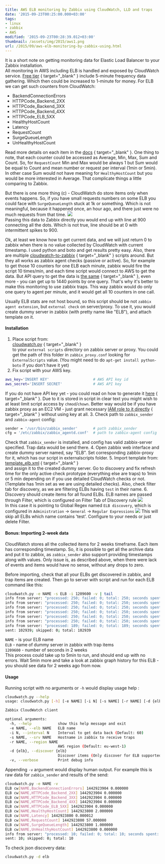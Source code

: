 ```yaml
---
title: AWS ELB monitoring by Zabbix using CloudWatch, LLD and traps
date: '2015-09-23T00:25:00.000+03:00'
tags:
- linux
- zabbix
- AWS
modified: '2015-09-23T00:28:39.012+03:00'
thumbnail: /assets/img/2015/aws1.png
url: /2015/09/aws-elb-monitoring-by-zabbix-using.html
---
```

It is a short note on getting monitoring data for Elastic Load Balancer to your Zabbix installation.  
All monitoring in AWS including ELB is handled and exposed by CloudWatch service. [Free tier](https://aws.amazon.com/cloudwatch/pricing/)
{ target="_blank" } include 5-minute frequency data gathering. Which then could be increased to 1-minute for money. For ELB we can get such counters from CloudWatch:
- BackendConnectionErrors
- HTTPCode_Backend_2XX
- HTTPCode_Backend_3XX
- HTTPCode_Backend_4XX
- HTTPCode_ELB_5XX
- HealthyHostCount
- Latency
- RequestCount
- SurgeQueueLength
- UnHealthyHostCount

Read more details on each item in the [docs](http://docs.aws.amazon.com/ElasticLoadBalancing/latest/DeveloperGuide/elb-cloudwatch-metrics.html)
{ target="_blank" }. One thing to note, that each counter could be accessed as Average, Min, Max, Sum and Count. So, for `RequestCount` Min and Max would be always 1 but Sum would be equal to Count and mean number or request per interval (1min or 5min). In other case Sum would not have meaning for `HealthyHostCount` but you would be more interested in Average. That complicate things a little comparing to Zabbix.

But there is one more thing (c) - CloudWatch do store items only when events happens. So, if you have small requests numbers on some ELB you could face with `SurgeQueueLength` stuck at 1k or something. Which is not meaningful, because it happened once, an hour ago, and there just were no much requests from that time.
![](/assets/img/2015/aws1.png)  
Passing this data to Zabbix directly you would end up with line at 900 connecting all the dots. Which is not true, line should be at 0 with intermittent spikes to 900.

Ok, at least we know how to get current data, and we will just return 0 to zabbix when there is no value collected by CloudWatch with current timestamp. I used python and boto and get results pretty easy. Also, there are multiple [cloudwatch-to-zabbix](https://github.com/randywallace/zabbix-cloudwatch)
{ target="_blank" } scripts around. But they all works as zabbix agent checks (passive or active). So, for example to get those 10 counters for one ELB each minute, zabbix would fire the script 10 times/min, and each time script would connect to AWS to get the data. But API query to get the data is [the same](http://docs.aws.amazon.com/AmazonCloudWatch/latest/APIReference/API_GetMetricStatistics.html)
{ target="_blank" }, even more - you can get up to 1440 points by one query. That's why it's better to make this monitoring to use zabbix traps. This way zabbix would do only one query to agent per minute, and it would get all 10 counters in one call.

Usually ELB stats are not host bound, so this script should be not `zabbix agent extension`, but `external check` on server/proxy. To use it, you would create dummy server in zabbix (with pretty name like "ELB"), and attach template on it.

#### Installation
1. Place script from:  
[cloudwatch.py](https://github.com/sepich/zabbix/raw/master/cloudwatch.py)
{ target="_blank" }  
to your `external scripts` directory on zabbix server or proxy. You could get the path of this folder in `zabbix_proxy.conf` looking for `ExternalScripts` value. (You might need to do `apt-get install python-boto` if you don't have it yet)
2. Fix script with your AWS key.
```bash
aws_key='INSERT KEY'                    # AWS API key id
aws_secret='INSERT SECRET'              # AWS API key
```
If you do not have API key yet - you could read on how to generate it [here](http://docs.aws.amazon.com/cli/latest/userguide/cli-chap-getting-set-up.html#cli-signup)
{ target="_blank" }. Due to it is stored in script in clear text you might wish to at least limit script access by `chmod`/`chown`. Better way would be if you have zabbix proxy as an EC2 VM - just grant necessary [IAM role to it directly](http://docs.aws.amazon.com/IAM/latest/UserGuide/id_roles_use_switch-role-ec2.html)
{ target="_blank" } without using key at all.
3. Check path to `zabbix_sender` and `zabbix-agent` config:
```bash
sender = '/usr/bin/zabbix_sender'       # path zabbix_sender
cfg = '/etc/zabbix/zabbix_agentd.conf'  # path to zabbix-agent config
```
Check that `zabbix_sender` is installed, and config has valid zabbix-server specified. Trap data would be send there.
4. Open zabbix web interface and create dummy server named, say "ELB". Set corresponding zabbix-proxy for it, which has our script in externalscripts folder.
5. Import template from:  
[template_elb.xml](https://github.com/sepich/zabbix/raw/master/templates/template_elb.xml)
{ target="_blank" }  
and assign it to the created dummy server. Go to discovery and fix refresh time for the only active check prototype (everything else are traps) to 1min or 5 min depending on if you use detailed CloudWatch checks or not. (Template has 1min set as we are using detailed checks). Also, check filter tab for discovery, as we are filtering ELBs having `test` in their name.
6. Discovery should create items for all found ELBs.
ELB names are passed through Filter, which is configured on Filter Tab of Discovery rule
![](/assets/img/2015/aws2.png)  
In this case it is pointing to Global Regex named `ELB discovery`, which is configured in `Administration` -> `General` -> `Regular Expressions`
![](/assets/img/2015/aws3.png)
This will skip all ELBs which name contains 'test'. Configure to your needs or just delete Filter.

#### Bonus: Importing 2-week data
CloudWatch stores all the collected items for 2 weeks timeframe. Each item has corresponding timestamp. So, it is possible to get all the archive data and put it to zabbix, as `zabbix_sender` also support providing timestamps along with values. Only issue is, as described above, when there were lack of events and items would have no sense, without any drops to zero.

Before importing, check that all your ELBs get discovered in zabbix, and trap items are created. Then go to server with script and run for each ELB command like this:
```bash
cloudwatch.py -e NAME -s ELB -i 1209600 -v | tail
info from server: "processed: 250; failed: 0; total: 250; seconds spent: 0.001387"
info from server: "processed: 250; failed: 0; total: 250; seconds spent: 0.001380"
info from server: "processed: 250; failed: 0; total: 250; seconds spent: 0.001391"
info from server: "processed: 250; failed: 0; total: 250; seconds spent: 0.001383"
info from server: "processed: 250; failed: 0; total: 250; seconds spent: 0.001403"
info from server: "processed: 250; failed: 0; total: 250; seconds spent: 0.001389"
info from server: "processed: 189; failed: 0; total: 189; seconds spent: 0.001050"
sent: 102939; skipped: 0; total: 102939
```
`NAME` - is your ELB name  
`ELB` - name of dummy server in zabbix with trap items  
`1209600` - number of seconds in 2 weeks  
This process could take up to 5min to run, and should end up with no errors. Wait 5min more and take a look at zabbix graph history for this ELB - you should see data for 2 weeks ago from now.

#### Usage
Running script with no arguments or `-h` would display usage help :
```bash
cloudwatch.py --help
usage: cloudwatch.py [-h] [-e NAME] [-i N] [-s NAME] [-r NAME] [-d {elb}] [-v]

Zabbix CloudWatch client

optional arguments:
  -h, --help            show this help message and exit
  -e NAME, --elb NAME   ELB name
  -i N, --interval N    Interval to get data back (Default: 60)
  -s NAME, --srv NAME   Hostname in zabbix to receive traps
  -r NAME, --region NAME
                        AWS region (Default: eu-west-1)
  -d {elb}, --discover {elb}
                        Discover items (Only discover for ELB supported now)
  -v, --verbose         Print debug info
```
Appending `-v` argument would display human output. For example this is raw data for `zabbix_sender` and results of the send:
```bash
cloudwatch.py -e NAME -v
ELB cw[NAME,BackendConnectionErrors] 1442923904 0.000000
ELB cw[NAME,HTTPCode_Backend_2XX] 1442923904 0.000000
ELB cw[NAME,HTTPCode_Backend_3XX] 1442923904 0.000000
ELB cw[NAME,HTTPCode_Backend_4XX] 1442923904 0.000000
ELB cw[NAME,HTTPCode_ELB_5XX] 1442923904 0.000000
ELB cw[NAME,HealthyHostCount] 1442923800 2.000000
ELB cw[NAME,Latency] 1442923800 0.000012
ELB cw[NAME,RequestCount] 1442923800 57.000000
ELB cw[NAME,SurgeQueueLength] 1442923800 1.000000
ELB cw[NAME,UnHealthyHostCount] 1442923800 0.000000
info from server: "processed: 10; failed: 0; total: 10; seconds spent: 0.000095"
sent: 10; skipped: 0; total: 10
```
To check json discovery data:
```bash
cloudwatch.py -d elb
```
